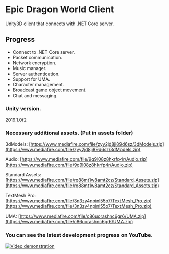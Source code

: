 # Epic Dragon World Client
Unity3D client that connects with .NET Core server.

## Progress
- Connect to .NET Core server.
- Packet communication.
- Network encryption.
- Music manager.
- Server authentication.
- Support for UMA.
- Character management.
- Broadcast game object movement.
- Chat and messaging.

### Unity version.
2019.1.0f2

### Necessary additional assets. (Put in assets folder)
3dModels: [https://www.mediafire.com/file/zyy2jd8ji89d6sz/3dModels.zip](https://www.mediafire.com/file/zyy2jd8ji89d6sz/3dModels.zip)

Audio: [https://www.mediafire.com/file/9q9l08z8hkrfp4r/Audio.zip](https://www.mediafire.com/file/9q9l08z8hkrfp4r/Audio.zip)

Standard Assets: [https://www.mediafire.com/file/rq88mt1w8amt2cz/Standard_Assets.zip](https://www.mediafire.com/file/rq88mt1w8amt2cz/Standard_Assets.zip)

TextMesh Pro: [https://www.mediafire.com/file/3n3zy4npinl55o7/TextMesh_Pro.zip](https://www.mediafire.com/file/3n3zy4npinl55o7/TextMesh_Pro.zip)

UMA: [https://www.mediafire.com/file/c86uorashnc6gr6/UMA.zip](https://www.mediafire.com/file/c86uorashnc6gr6/UMA.zip)


### You can see the latest development progress on YouTube.
[![Video demonstration](https://img.youtube.com/vi/e28z8jHUR-0/0.jpg)](https://www.youtube.com/watch?v=e28z8jHUR-0&index=3&list=PLNuit1aMUWTDRll1MGF7Cqn_lX-BqKpZn)
